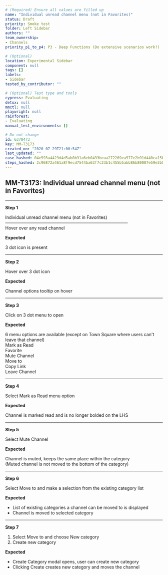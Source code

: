 ```yaml
---
# (Required) Ensure all values are filled up
name: "Individual unread channel menu (not in Favorites)"
status: Draft
priority: Smoke test
folder: Left Sidebar
authors: ""
team_ownership:
- Channels
priority_p1_to_p4: P3 - Deep Functions (Do extensive scenarios work?)

# (Optional)
location: Experimental Sidebar
component: null
tags: []
labels:
- Sidebar
tested_by_contributor: ""

# (Optional) Test type and tools
cypress: Evaluating
detox: null
mmctl: null
playwright: null
rainforest:
- Evaluating
manual_test_environments: []

# Do not change
id: 6378473
key: MM-T3173
created_on: "2020-07-29T21:00:54Z"
last_updated: ""
case_hashed: 04e593a4423d4d5ab0b31a6eb0433beaa272269ea577e2b91d440ca15b0243840c3c74969e24d238518868124f47618c
steps_hashed: 2c96872a461a8f9ecd7544ba63f7c23b1c455b5abb86b80007e59e3b0647dd0f6a039b73b36d98a2a7602baeaca2c3f9
---
```


<!-- (Auto-generated) Based on frontmatter's "key" and "name" -->

## MM-T3173: Individual unread channel menu (not in Favorites)

---

**Step 1**

Individual unread channel menu (not in Favorites)\
————————————————————————————\
Hover over any read channel

**Expected**

3 dot icon is present

---

**Step 2**

Hover over 3 dot icon

**Expected**

Channel options tooltip on hover

---

**Step 3**

Click on 3 dot menu to open

**Expected**

6 menu options are available (except on Town Square where users can't leave that channel)\
Mark as Read\
Favorite\
Mute Channel\
Move to\
Copy Link\
Leave Channel

---

**Step 4**

Select Mark as Read menu option

**Expected**

Channel is marked read and is no longer bolded on the LHS

---

**Step 5**

Select Mute Channel

**Expected**

Channel is muted, keeps the same place within the category\
(Muted channel is not moved to the bottom of the category)

---

**Step 6**

Select Move to and make a selection from the existing category list

**Expected**

- List of existing categories a channel can be moved to is displayed
- Channel is moved to selected category

---

**Step 7**

1. Select Move to and choose New category
2. Create new category

**Expected**

- Create Category modal opens, user can create new category
- Clicking Create creates new category and moves the channel
